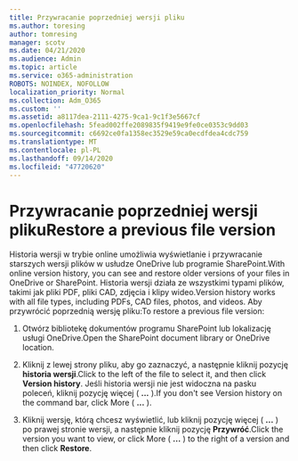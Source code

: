 ```yaml
---
title: Przywracanie poprzedniej wersji pliku
ms.author: toresing
author: tomresing
manager: scotv
ms.date: 04/21/2020
ms.audience: Admin
ms.topic: article
ms.service: o365-administration
ROBOTS: NOINDEX, NOFOLLOW
localization_priority: Normal
ms.collection: Adm_O365
ms.custom: ''
ms.assetid: a8117dea-2111-4275-9ca1-9c1f3e5667cf
ms.openlocfilehash: 5fead002ffe2089835f9419e9fe0ce0353c9dd03
ms.sourcegitcommit: c6692ce0fa1358ec3529e59ca0ecdfdea4cdc759
ms.translationtype: MT
ms.contentlocale: pl-PL
ms.lasthandoff: 09/14/2020
ms.locfileid: "47720620"
---
```

# <a name="restore-a-previous-file-version"></a><span data-ttu-id="d2f5e-102">Przywracanie poprzedniej wersji pliku</span><span class="sxs-lookup"><span data-stu-id="d2f5e-102">Restore a previous file version</span></span>

<span data-ttu-id="d2f5e-103">Historia wersji w trybie online umożliwia wyświetlanie i przywracanie starszych wersji plików w usłudze OneDrive lub programie SharePoint.</span><span class="sxs-lookup"><span data-stu-id="d2f5e-103">With online version history, you can see and restore older versions of your files in OneDrive or SharePoint.</span></span> <span data-ttu-id="d2f5e-104">Historia wersji działa ze wszystkimi typami plików, takimi jak pliki PDF, pliki CAD, zdjęcia i klipy wideo.</span><span class="sxs-lookup"><span data-stu-id="d2f5e-104">Version history works with all file types, including PDFs, CAD files, photos, and videos.</span></span> <span data-ttu-id="d2f5e-105">Aby przywrócić poprzednią wersję pliku:</span><span class="sxs-lookup"><span data-stu-id="d2f5e-105">To restore a previous file version:</span></span>
  
1. <span data-ttu-id="d2f5e-106">Otwórz bibliotekę dokumentów programu SharePoint lub lokalizację usługi OneDrive.</span><span class="sxs-lookup"><span data-stu-id="d2f5e-106">Open the SharePoint document library or OneDrive location.</span></span>
    
2. <span data-ttu-id="d2f5e-107">Kliknij z lewej strony pliku, aby go zaznaczyć, a następnie kliknij pozycję **historia wersji**.</span><span class="sxs-lookup"><span data-stu-id="d2f5e-107">Click to the left of the file to select it, and then click **Version history**.</span></span> <span data-ttu-id="d2f5e-108">Jeśli historia wersji nie jest widoczna na pasku poleceń, kliknij pozycję więcej ( **...** ).</span><span class="sxs-lookup"><span data-stu-id="d2f5e-108">If you don't see Version history on the command bar, click More ( **...** ).</span></span> 
    
3. <span data-ttu-id="d2f5e-109">Kliknij wersję, którą chcesz wyświetlić, lub kliknij pozycję więcej ( **...** ) po prawej stronie wersji, a następnie kliknij pozycję **Przywróć**.</span><span class="sxs-lookup"><span data-stu-id="d2f5e-109">Click the version you want to view, or click More ( **...** ) to the right of a version and then click **Restore**.</span></span>
    

